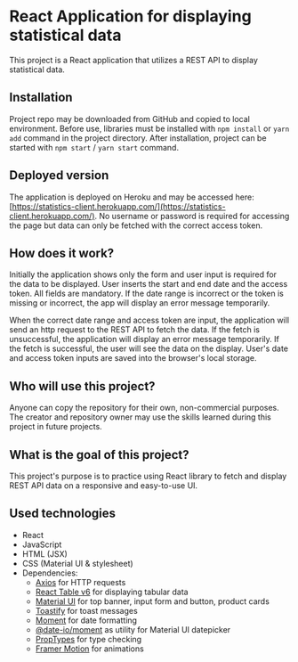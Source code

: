 # React Application for displaying statistical data

This project is a React application that utilizes a REST API to display statistical data.

## Installation

Project repo may be downloaded from GitHub and copied to local environment. Before use, libraries must be installed with `npm install` or `yarn add` command in the project directory. After installation, project can be started with `npm start` / `yarn start` command.

## Deployed version

The application is deployed on Heroku and may be accessed here: [https://statistics-client.herokuapp.com/](https://statistics-client.herokuapp.com/). No username or password is required for accessing the page but data can only be fetched with the correct access token.

## How does it work?

Initially the application shows only the form and user input is required for the data to be displayed. User inserts the start and end date and the access token. All fields are mandatory. If the date range is incorrect or the token is missing or incorrect, the app will display an error message temporarily.

When the correct date range and access token are input, the application will send an http request to the REST API to fetch the data. If the fetch is unsuccessful, the application will display an error message temporarily. If the fetch is successful, the user will see the data on the display. User's date and access token inputs are saved into the browser's local storage.

## Who will use this project?

Anyone can copy the repository for their own, non-commercial purposes. The creator and repository owner may use the skills learned during this project in future projects.

## What is the goal of this project?

This project's purpose is to practice using React library to fetch and display REST API data on a responsive and easy-to-use UI.

## Used technologies

- React
- JavaScript
- HTML (JSX)
- CSS (Material UI & stylesheet)
- Dependencies:
  - [Axios](https://github.com/axios/axios) for HTTP requests
  - [React Table v6](https://github.com/tannerlinsley/react-table/tree/v6) for displaying tabular data
  - [Material UI](https://material-ui.com/) for top banner, input form and button, product cards
  - [Toastify](https://fkhadra.github.io/react-toastify/introduction) for toast messages
  - [Moment](https://momentjs.com/) for date formatting
  - [@date-io/moment](https://github.com/dmtrKovalenko/date-io) as utility for Material UI datepicker
  - [PropTypes](https://www.npmjs.com/package/prop-types) for type checking
  - [Framer Motion](https://www.framer.com/motion/) for animations
